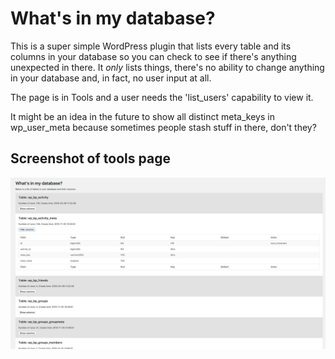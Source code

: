 # What's in my database?
This is a super simple WordPress plugin that lists every table and its columns in your database so you can check to see if there's anything unexpected in there. It *only* lists things, there's no ability to change anything in your database and, in fact, no user input at all. 

The page is in Tools and a user needs the 'list_users' capability to view it.

It might be an idea in the future to show all distinct meta_keys in wp_user_meta because sometimes people stash stuff in there, don't they?

## Screenshot of tools page
![What's in my database tools page](/screenshots/mjj-wimd-tools-page.jpg?raw=true)